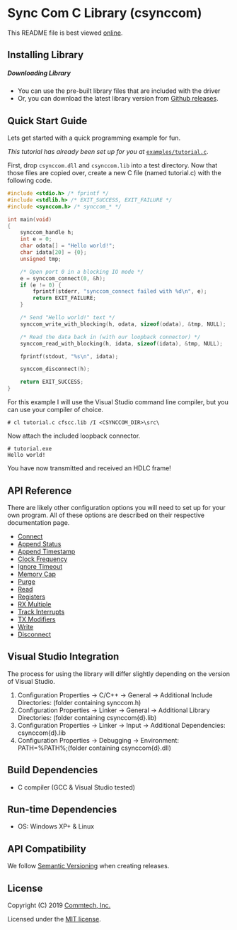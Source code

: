 # Sync Com C Library (csynccom)
This README file is best viewed [online](http://github.com/commtech/csynccom/).

## Installing Library

##### Downloading Library
- You can use the pre-built library files that are included with the driver
- Or, you can download the latest library version from
[Github releases](https://github.com/commtech/csynccom/releases).


## Quick Start Guide

Lets get started with a quick programming example for fun.

_This tutorial has already been set up for you at_ [`examples/tutorial.c`](examples/tutorial.c).

First, drop `csynccom.dll` and `csynccom.lib` into a test directory. Now that those files are copied over, create a new C file (named tutorial.c) with the following code.

```c
#include <stdio.h> /* fprintf */
#include <stdlib.h> /* EXIT_SUCCESS, EXIT_FAILURE */
#include <synccom.h> /* synccom_* */

int main(void)
{
    synccom_handle h;
    int e = 0;
    char odata[] = "Hello world!";
    char idata[20] = {0};
    unsigned tmp;

    /* Open port 0 in a blocking IO mode */
    e = synccom_connect(0, &h);
    if (e != 0) {
        fprintf(stderr, "synccom_connect failed with %d\n", e);
        return EXIT_FAILURE;
    }

    /* Send "Hello world!" text */
    synccom_write_with_blocking(h, odata, sizeof(odata), &tmp, NULL);

    /* Read the data back in (with our loopback connector) */
    synccom_read_with_blocking(h, idata, sizeof(idata), &tmp, NULL);

    fprintf(stdout, "%s\n", idata);

    synccom_disconnect(h);

    return EXIT_SUCCESS;
}
```

For this example I will use the Visual Studio command line compiler, but you can use your compiler of choice.

```
# cl tutorial.c cfscc.lib /I <CSYNCCOM_DIR>\src\
```

Now attach the included loopback connector.

```
# tutorial.exe
Hello world!
```

You have now transmitted and received an HDLC frame!


## API Reference

There are likely other configuration options you will need to set up for your own program. All of these options are described on their respective documentation page.

- [Connect](docs/connect.md)
- [Append Status](docs/append-status.md)
- [Append Timestamp](docs/append-timestamp.md)
- [Clock Frequency](docs/clock-frequency.md)
- [Ignore Timeout](docs/ignore-timeout.md)
- [Memory Cap](docs/memory-cap.md)
- [Purge](docs/purge.md)
- [Read](docs/read.md)
- [Registers](docs/registers.md)
- [RX Multiple](docs/rx-multiple.md)
- [Track Interrupts](docs/track-interrupts.md)
- [TX Modifiers](docs/tx-modifiers.md)
- [Write](docs/write.md)
- [Disconnect](docs/disconnect.md)


## Visual Studio Integration
The process for using the library will differ slightly depending on the version of Visual Studio.

1. Configuration Properties -> C/C++ -> General -> Additional Include Directories: (folder containing synccom.h)
2. Configuration Properties -> Linker -> General -> Additional Library Directories: (folder containing csynccom{d}.lib)
3. Configuration Properties -> Linker -> Input -> Additional Dependencies: csynccom{d}.lib
4. Configuration Properties -> Debugging -> Environment: PATH=%PATH%;(folder containing csynccom{d}.dll)


## Build Dependencies
- C compiler (GCC & Visual Studio tested)


## Run-time Dependencies
- OS: Windows XP+ & Linux


## API Compatibility
We follow [Semantic Versioning](http://semver.org/) when creating releases.


## License

Copyright (C) 2019 [Commtech, Inc.](https://fastcomproducts.com/)

Licensed under the [MIT license](https://opensource.org/licenses/MIT).